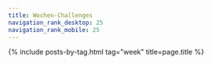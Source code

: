 ```yaml
---
title: Wochen-Challenges
navigation_rank_desktop: 25
navigation_rank_mobile: 25
---
```

{% include posts-by-tag.html tag="week" title=page.title %}
